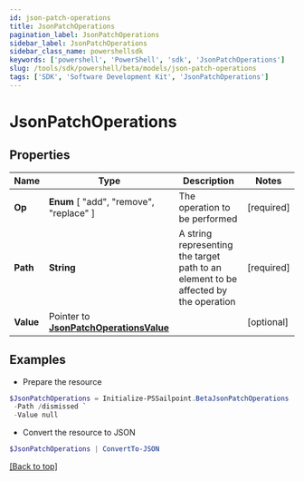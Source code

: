 ```yaml
---
id: json-patch-operations
title: JsonPatchOperations
pagination_label: JsonPatchOperations
sidebar_label: JsonPatchOperations
sidebar_class_name: powershellsdk
keywords: ['powershell', 'PowerShell', 'sdk', 'JsonPatchOperations'] 
slug: /tools/sdk/powershell/beta/models/json-patch-operations
tags: ['SDK', 'Software Development Kit', 'JsonPatchOperations']
---
```



# JsonPatchOperations

## Properties

Name | Type | Description | Notes
------------ | ------------- | ------------- | -------------
**Op** |   **Enum** [  "add",    "remove",    "replace" ] | The operation to be performed | [required]
**Path** |  **String** | A string representing the target path to an element to be affected by the operation | [required]
**Value** |  Pointer to [**JsonPatchOperationsValue**](json-patch-operations-value) |  | [optional] 

## Examples

- Prepare the resource
```powershell
$JsonPatchOperations = Initialize-PSSailpoint.BetaJsonPatchOperations  -Op replace `
 -Path /dismissed `
 -Value null
```

- Convert the resource to JSON
```powershell
$JsonPatchOperations | ConvertTo-JSON
```


[[Back to top]](#) 

